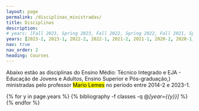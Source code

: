 ```yaml
---
layout: page
permalink: /disciplinas_ministradas/
title: Disciplinas
description:
# years: [Fall 2023, Spring 2023, Fall 2022, Spring 2022, Fall 2021, Spring 2021, Fall 2020, Spring 2020, Fall 2019, Spring 2019,  Fall 2018, Spring 2018, Fall 2017, Spring 2017, Fall 2016, Spring 2016, Fall 2015, Spring 2015, Fall 2014, Spring 2014, Fall 2013]
years: [2023-2, 2023-1, 2022-2, 2022-1, 2021-2, 2021-1, 2020-2, 2020-1,2019-2, 2019-1, 2018-2, 2018-1, 2017-2, 2017-1, 2016-2, 2016-1, 2015-2, 2015-1, 2014-2]
nav: true
nav_order: 2
heading: Courses
---
```


Abaixo estão as disciplinas do Ensino Médio: Técnico Integrado e EJA - Educação de Jovens e Adultos, Ensino Superior e Pós-graduação,) ministradas pelo professor <mark>Mario Lemes</mark> no período entre 2014-2 e 2023-1.

<div class="publications">


{% for y in page.years  %}
	{% bibliography -f classes -q @*[year={{y}}]* %}
{% endfor %}

<!-- {% for x in page.publisher  %}
	{%if x == 'UFG' %}
		<h4><mark>UFG</mark></h4>
	{% endif %}
{% endfor %} -->

</div>
